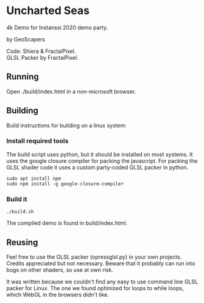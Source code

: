 # Uncharted Seas
4k Demo for Instanssi 2020 demo party.

by GeoScapers

Code: Shiera & FractalPixel.  
GLSL Packer by FractalPixel.

## Running
Open ./build/index.html in a non-microsoft browser.

## Building
Build instructions for building on a linux system:

### Install required tools
The build script uses python, but it should be installed on most systems.
It uses the google closure compiler for packing the javascript.
For packing the GLSL shader code it uses a custom party-coded GLSL packer in python.

    sudo apt install npm
    sudo npm install -g google-closure-compiler

### Build it

    ./build.sh
    
The compiled demo is found in build/index.html.

## Reusing
Feel free to use the GLSL packer (opressglsl.py) in your own projects.  
Credits appreciated but not necessary.  Beware that it
probably can run into bugs on other shaders, so use at own risk.

It was written because we couldn't find any easy to use command line GLSL
packer for Linux.  The one we found optimized for loops to while loops, 
which WebGL in the browsers didn't like.
